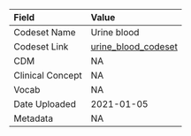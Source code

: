 |Field            |Value               |
|:----------------|:-------------------|
|Codeset Name     |Urine blood         |
|Codeset Link     |[urine_blood_codeset](https://github.com/PEDSnet/Variable-Dictionary/blob/main/lab_meas/urine_blood_codeset.csv)|
|CDM              |NA                  |
|Clinical Concept |NA                  |
|Vocab            |NA                  |
|Date Uploaded    |2021-01-05          |
|Metadata         |NA                  |
